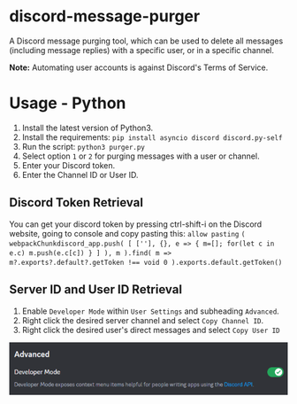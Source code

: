 # discord-message-purger
A Discord message purging tool, which can be used to delete all messages (including message replies) with a specific user, or in a specific channel.

**Note:** Automating user accounts is against Discord's Terms of Service. 

# Usage - Python 
1. Install the latest version of Python3.
2. Install the requirements: `pip install asyncio discord discord.py-self`
3. Run the script: `python3 purger.py`
4. Select option `1` or `2` for purging messages with a user or channel.
5. Enter your Discord token.
6. Enter the Channel ID or User ID.

## Discord Token Retrieval

You can get your discord token by pressing ctrl-shift-i on the Discord website, going to console and copy pasting this:
`allow pasting`
`(
    webpackChunkdiscord_app.push(
        [
            [''],
            {},
            e => {
                m=[];
                for(let c in e.c)
                    m.push(e.c[c])
            }
        ]
    ),
    m
).find(
    m => m?.exports?.default?.getToken !== void 0
).exports.default.getToken()`

## Server ID and User ID Retrieval
1. Enable `Developer Mode` within `User Settings` and subheading `Advanced`.
2. Right click the desired server channel and select `Copy Channel ID`.
3. Right click the desired user's direct messages and select `Copy User ID`

![](images/developer-mode-on.png)
